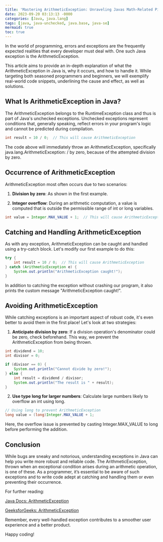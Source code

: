 ```yaml
---
title: 'Mastering ArithmeticException: Unraveling Javas Math-Related Pitfalls'
date: 2023-09-20 03:13:13 -0000
categories: [Java, java.lang]
tags: [java, java-unchecked, java.base, java-se]
mermaid: true
toc: true
---
```



In the world of programming, errors and exceptions are the frequently expected realities that every developer must deal with. One such Java exception is the ArithmeticException. 

This article aims to provide an in-depth explanation of what the ArithmeticException in Java is, why it occurs, and how to handle it. While targeting both seasoned programmers and beginners, we will exemplify real-world code snippets, underlining the cause and effect, as well as solutions. 

## What Is ArithmeticException in Java?

The ArithmeticException belongs to the RuntimeException class and thus is part of Java's unchecked exceptions. Unchecked exceptions represent conditions that, generally speaking, reflect errors in your program's logic and cannot be predicted during compilation.

```java
int result = 10 / 0;  // This will cause ArithmeticException
```

The code above will immediately throw an ArithmeticException, specifically java.lang.ArithmeticException: / by zero, because of the attempted division by zero.

## Occurrence of ArithmeticException

ArithmeticException most often occurs due to two scenarios:

1. **Division by zero**: As shown in the first example.

2. **Integer overflow**: During an arithmetic computation, a value is computed that is outside the permissible range of int or long variables.

```java
int value = Integer.MAX_VALUE + 1;  // This will cause ArithmeticException
```

## Catching and Handling ArithmeticException

As with any exception, ArithmeticException can be caught and handled using a try-catch block. Let's modify our first example to do this:

```java
try {
    int result = 10 / 0;  // This will cause ArithmeticException
} catch (ArithmeticException e) {
    System.out.println("ArithmeticException caught!");
}
```

In addition to catching the exception without crashing our program, it also prints the custom message "ArithmeticException caught!".

## Avoiding ArithmeticException

While catching exceptions is an important aspect of robust code, it's even better to avoid them in the first place! Let's look at two strategies:

1. **Anticipate division by zero**: If a division operation's denominator could be zero, check beforehand. This way, we prevent the ArithmeticException from being thrown.

```java
int dividend = 10;
int divisor = 0;

if (divisor == 0) {
    System.out.println("Cannot divide by zero!");
} else {
    int result = dividend / divisor;
    System.out.println("The result is " + result);
}
```

2. **Use type long for larger numbers**: Calculate large numbers likely to overflow an int using long. 

```java
// Using long to prevent ArithmeticException
long value = (long)Integer.MAX_VALUE + 1;
```

Here, the overflow issue is prevented by casting Integer.MAX_VALUE to long before performing the addition.

## Conclusion

While bugs are sneaky and notorious, understanding exceptions in Java can help you write more robust and reliable code. The ArithmeticException, thrown when an exceptional condition arises during an arithmetic operation, is one of these. As a programmer, it’s essential to be aware of such exceptions and to write code adept at catching and handling them or even preventing their occurrence. 

For further reading:

[Java Docs: ArithmeticException](https://docs.oracle.com/javase/7/docs/api/java/lang/ArithmeticException.html)

[GeeksforGeeks: ArithmeticException](https://www.geeksforgeeks.org/arithmeticexception-class-in-java-with-examples/)

Remember, every well-handled exception contributes to a smoother user experience and a better product. 

Happy coding!
